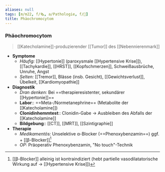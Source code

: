```yaml
---
aliases: null
tags: [m/m22, f/🗞️, a/Pathologie, f/🦀]
title: Phäochromocytom
---
```

### Phäochromocytom
> [[Katecholamine]]-produzierender [[Tumor]] des [[Nebennierenmark]]
- **Symptome**
	- *Häufig:* [[Hypertonie]] (paroxysmale [[Hypertensive Krise]]), [[Tachykardie]], [[HRST]], [[Kopfschmerzen]], Schweißausbrüche, Unruhe, Angst
	- *Selten:* [[Tremor]], Blässe (insb. Gesicht), [[Gewichtsverlust]], Übelkeit, [[Kardiomyopathie]]
- **Diagnostik**
	- *Dran denken:* Bei ==therapieresistenter, sekundärer [[Hypertonie]]==
	- **Labor**:: ==Meta-/Normetanephrine== (Metabolite der [[Katecholamine]])
	- **Clonidinhemmtest**:: Clonidin-Gabe → Ausbleiben des Abfalls der [[Katecholamine]]
	- **Bildgebung**:: [[CT]], [[MRT]], [[Szintigraphie]]
- **Therapie**
	- *Medikamentös:* Unselektive α-Blocker (==Phenoxybenzamin==) ggf. + [[β-Blocker]][^1]
	- *OP:* Präoperativ Phenoxybenzamin, "No touch"-Technik

[^1]: [[β-Blocker]] alleinig ist kontraindiziert (hebt partielle vasodilatatorische Wirkung auf → [[Hypertensive Krise]])